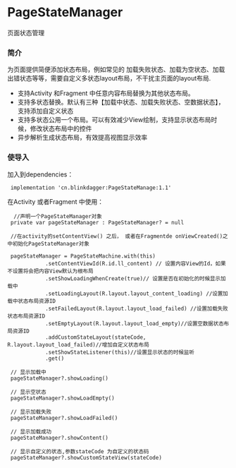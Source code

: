 # PageStateManager
页面状态管理

### 简介

为页面提供简便添加状态布局，例如常见的 加载失败状态、加载为空状态、加载出错状态等等，需要自定义多状态layout布局，不干扰主页面的layout布局.
- 支持Activity 和Fragment 中任意内容布局替换为其他状态布局。
- 支持多状态替换。默认有三种【加载中状态、加载失败状态、空数据状态】，支持添加自定义状态
- 支持多状态公用一个布局。可以有效减少View绘制，支持显示状态布局时候，修改状态布局中的控件
- 异步解析生成状态布局，有效提高视图显示效率

### 使导入
加入到dependencies：
```
 implementation 'cn.blinkdagger:PageStateManage:1.1' 
```

在Activity 或者Fragment 中使用：
```
  //声明一个PageStateManager对象
 private var pageStateManager : PageStateManager? = null
 
 //在activity的setContentView() 之后， 或者在Fragmentde onViewCreated()之中初始化PageStateManager对象
 
 pageStateManager = PageStateMachine.with(this)
            .setContentViewId(R.id.ll_content) // 设置内容View的Id，如果不设置将会把内容View默认为根布局
            .setShowLoadingWhenCreate(true)// 设置是否在初始化的时候显示加载中 
            .setLoadingLayout(R.layout.layout_content_loading) //设置加载中状态布局资源ID
            .setFailedLayout(R.layout.layout_load_failed) //设置加载失败状态布局资源ID
            .setEmptyLayout(R.layout.layout_load_empty)//设置空数据状态布局资源ID
            .addCustomStateLayout(stateCode, R.layout.layout_load_failed)//增加自定义状态布局
            .setShowStateListener(this)//设置显示状态的时候监听
            .get()
          
 // 显示加载中  
 pageStateManager?.showLoading()

 // 显示空状态
 pageStateManager?.showLoadEmpty()
 
 // 显示加载失败
 pageStateManager?.showLoadFailed()
 
 // 显示加载成功
 pageStateManager?.showContent()
 
 // 显示自定义的状态,参数stateCode 为自定义的状态码
 pageStateManager?.showCustomStateView(stateCode)

       
```




